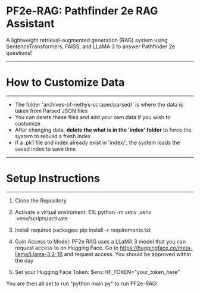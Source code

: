 # PF2e-RAG: Pathfinder 2e RAG Assistant

A lightweight retrieval-augmented generation (RAG) system using SentenceTransformers, FAISS, and LLaMA 3 to answer Pathfinder 2e questions!

---

# How to Customize Data

---

- The folder 'archives-of-nethys-scraper/parsed/' is where the data is taken from Parsed JSON files
- You can delete these files and add your own data if you wish to customize
- After changing data, **delete the what is in the 'index' folder** to force the system to rebuild a fresh index
- If a .pk1 file and index already exist in 'index/', the system loads the saved index to save time

---

# Setup Instructions

---
1. Clone the Repository

2. Activate a virtual enviroment:
EX: python -m venv .venv
.venv/scripts/activate

3. Install required packages:
pip install -r requirements.txt

4. Gain Access to Model:
PF2e RAG uses a LLaMA 3 model that you can request access to on Hugging Face. 
Go to https://huggingface.co/meta-llama/Llama-3.2-1B and request access. You should be approved within
the day

5. Set your Hugging Face Token:
$env:HF_TOKEN="your_token_here"

You are then all set to run "python main.py" to run PF2e-RAG!

